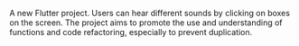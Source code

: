 A new Flutter project.
Users can hear different sounds by clicking on boxes on the screen.
The project aims to promote the use and understanding of functions and code refactoring, especially to prevent duplication.
